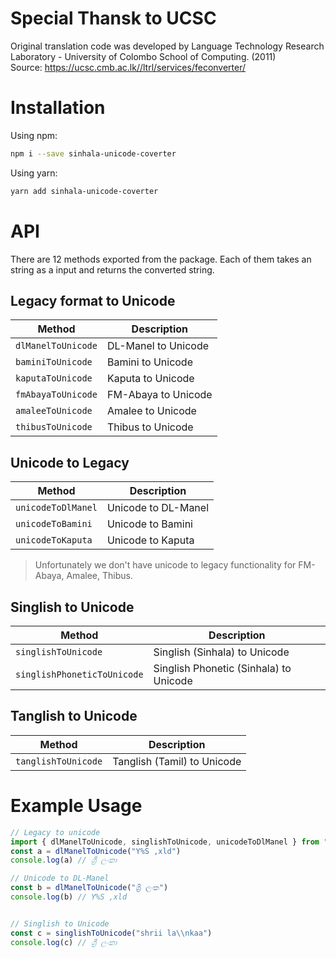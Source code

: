 # Special Thansk to UCSC 
Original translation code was developed by Language Technology Research Laboratory - University of Colombo School of Computing. (2011)  
Source:  https://ucsc.cmb.ac.lk//ltrl/services/feconverter/

# Installation 

Using npm:
```sh
npm i --save sinhala-unicode-coverter
```

Using yarn:
```sh
yarn add sinhala-unicode-coverter
```

# API

There are 12 methods exported from the package. Each of them takes an string as a input and returns the converted string.

## Legacy format to Unicode 

Method | Description
--- | ---
`dlManelToUnicode` | DL-Manel to Unicode
`baminiToUnicode` | Bamini to Unicode
`kaputaToUnicode` | Kaputa to Unicode
`fmAbayaToUnicode` | FM-Abaya to Unicode
`amaleeToUnicode` | Amalee to Unicode  
`thibusToUnicode` | Thibus to Unicode  

   

## Unicode to Legacy

Method | Description
--- | ---
`unicodeToDlManel` | Unicode to DL-Manel
`unicodeToBamini` | Unicode to Bamini
`unicodeToKaputa` | Unicode to Kaputa

> Unfortunately we don't have unicode to legacy functionality for FM-Abaya, Amalee, Thibus.


## Singlish to Unicode

Method | Description
--- | ---
`singlishToUnicode` | Singlish (Sinhala) to Unicode
`singlishPhoneticToUnicode` | Singlish Phonetic (Sinhala) to Unicode
   
## Tanglish to Unicode
  
Method | Description
--- | ---
`tanglishToUnicode` | Tanglish (Tamil) to Unicode


# Example Usage
```ts
// Legacy to unicode
import { dlManelToUnicode, singlishToUnicode, unicodeToDlManel } from "sinhala-unicode-coverter"
const a = dlManelToUnicode("Y%S ,xld")
console.log(a) // ශ්‍රී ලංකා 

// Unicode to DL-Manel
const b = dlManelToUnicode("ශ්‍රී ලංක")
console.log(b) // Y%S ,xld


// Singlish to Unicode
const c = singlishToUnicode("shrii la\\nkaa")
console.log(c) // ශ්‍රී ලංකා 

```



